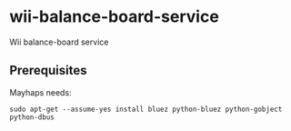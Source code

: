 # wii-balance-board-service
Wii balance-board service


## Prerequisites

Mayhaps needs:

```
sudo apt-get --assume-yes install bluez python-bluez python-gobject python-dbus
```
